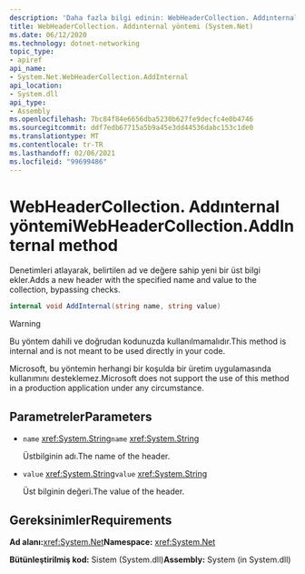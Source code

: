 ```yaml
---
description: 'Daha fazla bilgi edinin: WebHeaderCollection. Addınternal yöntemi'
title: WebHeaderCollection. Addınternal yöntemi (System.Net)
ms.date: 06/12/2020
ms.technology: dotnet-networking
topic_type:
- apiref
api_name:
- System.Net.WebHeaderCollection.AddInternal
api_location:
- System.dll
api_type:
- Assembly
ms.openlocfilehash: 7bc84f84e6656dba5230b627fe9decfc4e0b4746
ms.sourcegitcommit: ddf7edb67715a5b9a45e3dd44536dabc153c1de0
ms.translationtype: MT
ms.contentlocale: tr-TR
ms.lasthandoff: 02/06/2021
ms.locfileid: "99699486"
---
```

# <a name="webheadercollectionaddinternal-method"></a><span data-ttu-id="11260-103">WebHeaderCollection. Addınternal yöntemi</span><span class="sxs-lookup"><span data-stu-id="11260-103">WebHeaderCollection.AddInternal method</span></span>

<span data-ttu-id="11260-104">Denetimleri atlayarak, belirtilen ad ve değere sahip yeni bir üst bilgi ekler.</span><span class="sxs-lookup"><span data-stu-id="11260-104">Adds a new header with the specified name and value to the collection, bypassing checks.</span></span>

```csharp
internal void AddInternal(string name, string value)
```

> [!WARNING]
> <span data-ttu-id="11260-105">Bu yöntem dahili ve doğrudan kodunuzda kullanılmamalıdır.</span><span class="sxs-lookup"><span data-stu-id="11260-105">This method is internal and is not meant to be used directly in your code.</span></span>
>
> <span data-ttu-id="11260-106">Microsoft, bu yöntemin herhangi bir koşulda bir üretim uygulamasında kullanımını desteklemez.</span><span class="sxs-lookup"><span data-stu-id="11260-106">Microsoft does not support the use of this method in a production application under any circumstance.</span></span>

## <a name="parameters"></a><span data-ttu-id="11260-107">Parametreler</span><span class="sxs-lookup"><span data-stu-id="11260-107">Parameters</span></span>

- <span data-ttu-id="11260-108">`name` <xref:System.String></span><span class="sxs-lookup"><span data-stu-id="11260-108">`name` <xref:System.String></span></span>

  <span data-ttu-id="11260-109">Üstbilginin adı.</span><span class="sxs-lookup"><span data-stu-id="11260-109">The name of the header.</span></span>

- <span data-ttu-id="11260-110">`value` <xref:System.String></span><span class="sxs-lookup"><span data-stu-id="11260-110">`value` <xref:System.String></span></span>

  <span data-ttu-id="11260-111">Üst bilginin değeri.</span><span class="sxs-lookup"><span data-stu-id="11260-111">The value of the header.</span></span>

## <a name="requirements"></a><span data-ttu-id="11260-112">Gereksinimler</span><span class="sxs-lookup"><span data-stu-id="11260-112">Requirements</span></span>

<span data-ttu-id="11260-113">**Ad alanı:**<xref:System.Net></span><span class="sxs-lookup"><span data-stu-id="11260-113">**Namespace:** <xref:System.Net></span></span>

<span data-ttu-id="11260-114">**Bütünleştirilmiş kod:** Sistem (System.dll)</span><span class="sxs-lookup"><span data-stu-id="11260-114">**Assembly:** System (in System.dll)</span></span>
